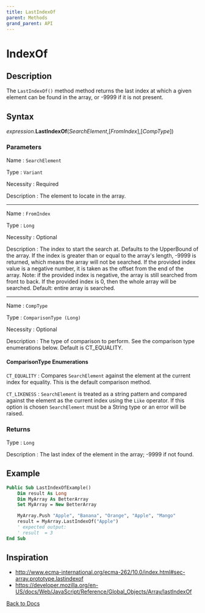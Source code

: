 ```yaml
---
title: LastIndexOf
parent: Methods
grand_parent: API
---
```


# IndexOf

## Description
The `LastIndexOf()` method method returns the last index at which a given element can be found in the array, or -9999 if it is not present.

## Syntax

*expression*.**LastIndexOf**(*SearchElement*,[*FromIndex*],[*CompType*])

### Parameters

Name
: `SearchElement`

Type
: `Variant`

Necessity
: Required

Description
: The element to locate in the array.

---

Name
: `FromIndex`

Type
: `Long`

Necessity
: Optional

Description
: The index to start the search at. Defaults to the UpperBound of the array. If the index is greater than or equal to the array's length, -9999 is returned, which means the array will not be searched. If the provided index value is a negative number, it is taken as the offset from the end of the array. Note: if the provided index is negative, the array is still searched from front to back. If the provided index is 0, then the whole array will be searched. Default: entire array is searched.

---

Name
: `CompType`

Type
: `ComparisonType (Long)`

Necessity
: Optional

Description
: The type of comparison to perform. See the comparison type enumerations below. Default is CT_EQUALITY.

#### ComparisonType Enumerations

`CT_EQUALITY`
: Compares `SearchElement` against the element at the current index for equality. This is the default comparison method.

`CT_LIKENESS`
: `SearchElement` is treated as a string pattern and compared against the element as the current index using the `Like` operator. If this option is chosen `SearchElement` must be a String type or an error will be raised.


### Returns

Type
: `Long`

Description
: The last index of the element in the array; -9999 if not found.

## Example

```vb
Public Sub LastIndexOfExample()
    Dim result As Long
    Dim MyArray As BetterArray
    Set MyArray = New BetterArray

    MyArray.Push "Apple", "Banana", "Orange", "Apple", "Mango"
    result = MyArray.LastIndexOf("Apple")
    ' expected output:
    ' result  = 3
End Sub
```


## Inspiration
* <http://www.ecma-international.org/ecma-262/10.0/index.html#sec-array.prototype.lastindexof>
* <https://developer.mozilla.org/en-US/docs/Web/JavaScript/Reference/Global_Objects/Array/lastIndexOf>

[Back to Docs](https://senipah.github.io/VBA-Better-Array/)
